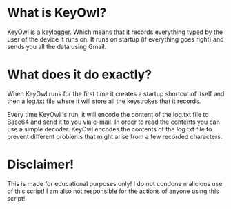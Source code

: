 # What is KeyOwl?
KeyOwl is a keylogger. Which means that it records everything typed by the user of the device it runs on. It runs on startup (if everything goes right) and sends you all the data using Gmail.

# What does it do exactly?
When KeyOwl runs for the first time it creates a startup shortcut of itself and then a log.txt file where it will store all the keystrokes that it records.

Every time KeyOwl is run, it will encode the content of the log.txt file to Base64 and send it to you via e-mail. In order to read the contents you can use a simple decoder. KeyOwl encodes the contents of the log.txt file to prevent different problems that might arise from a few recorded characters.

# Disclaimer!
This is made for educational purposes only! I do not condone malicious use of this script! I am also not responsible for the actions of anyone using this script!
